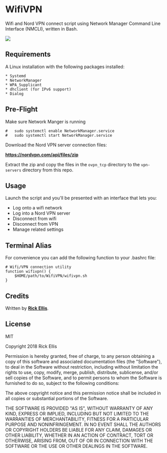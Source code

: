 # WifiVPN
Wifi and Nord VPN connect script using Network Manager Command Line Interface (NMCLI), written in Bash.

<img src="https://i.imgur.com/8pU2y3b.png" />

## Requirements
A Linux installation with the following packages installed:

    * Systemd
    * NetworkManager
    * WPA_Supplicant
    * dhclient (for IPv6 support)
    * Dialog

## Pre-Flight
Make sure Network Manger is running

    #   sudo systemctl enable NetworkManager.service
    #   sudo systemctl start NetworkManager.service

Download the Nord VPN server connection files:

__https://nordvpn.com/api/files/zip__

Extract the zip and copy the files in the `ovpn_tcp` directory to the `vpn-servers` directory from this repo.

## Usage
Launch the script and you'll be presented with an interface that lets you:

* Log onto a wifi network
* Log into a Nord VPN server
* Disconnect from wifi
* Disconnect from VPN
* Manage related settings

## Terminal Alias
For convenience you can add the following function to your .bashrc file:

    # Wifi/VPN connection utility
    function wifivpn() {
        $HOME/path/to/WifiVPN/wifivpn.sh
    }


## Credits

Written by __[Rick Ellis](http://rickellis.com/)__.

## License

MIT

Copyright 2018 Rick Ellis

Permission is hereby granted, free of charge, to any person obtaining a copy of this software and associated documentation files (the "Software"), to deal in the Software without restriction, including without limitation the rights to use, copy, modify, merge, publish, distribute, sublicense, and/or sell copies of the Software, and to permit persons to whom the Software is furnished to do so, subject to the following conditions:

The above copyright notice and this permission notice shall be included in all copies or substantial portions of the Software.

THE SOFTWARE IS PROVIDED "AS IS", WITHOUT WARRANTY OF ANY KIND, EXPRESS OR IMPLIED, INCLUDING BUT NOT LIMITED TO THE WARRANTIES OF MERCHANTABILITY, FITNESS FOR A PARTICULAR PURPOSE AND NONINFRINGEMENT. IN NO EVENT SHALL THE AUTHORS OR COPYRIGHT HOLDERS BE LIABLE FOR ANY CLAIM, DAMAGES OR OTHER LIABILITY, WHETHER IN AN ACTION OF CONTRACT, TORT OR OTHERWISE, ARISING FROM, OUT OF OR IN CONNECTION WITH THE SOFTWARE OR THE USE OR OTHER DEALINGS IN THE SOFTWARE.